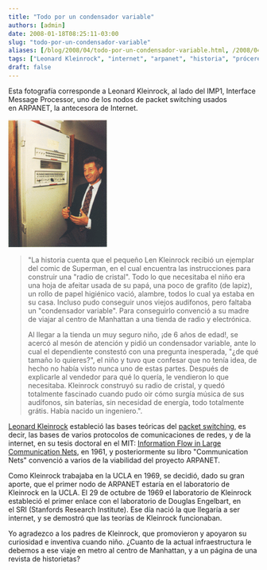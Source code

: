 ```yaml
---
title: "Todo por un condensador variable"
authors: [admin]
date: 2008-01-18T08:25:11-03:00
slug: "todo-por-un-condensador-variable"
aliases: [/blog/2008/04/todo-por-un-condensador-variable.html, /2008/04/todo-por-un-condensador-variable.html]
tags: ["Leonard Kleinrock", "internet", "arpanet", "historia", "próceres"]
draft: false
---
```


Esta fotografía corresponde a Leonard Kleinrock, al lado del IMP1,
Interface Message Processor, uno de los nodos de packet switching usados
en ARPANET, la antecesora de Internet.

![imp1.gif](imp1-thumb-200x257.gif)


> "La historia cuenta que el pequeño Len Kleinrock recibió un ejemplar
> del comic de Superman, en el cual encuentra las instrucciones para
> construir una "radio de cristal". Todo lo que necesitaba el niño era
> una hoja de afeitar usada de su papá, una poco de grafito (de lapiz),
> un rollo de papel higiénico vació, alambre, todos lo cual ya estaba en
> su casa. Incluso pudo conseguir unos viejos audífonos, pero faltaba un
> "condensador variable". Para conseguirlo convenció a su madre de
> viajar al centro de Manhattan a una tienda de radio y electrónica.
>
> Al llegar a la tienda un muy seguro niño, ¡de 6 años de edad!, se
> acercó al mesón de atención y pidió un condensador variable, ante lo
> cual el dependiente constestó con una pregunta inesperada, "¿de qué
> tamaño lo quieres?", el niño y tuvo que confesar que no tenía idea,
> de hecho no había visto nunca uno de estas partes. Después de
> explicarle al vendedor para qué lo quería, le vendieron lo que
> necesitaba. Kleinrock construyó su radio de cristal, y quedó
> totalmente fascinado cuando pudo oir cómo surgía música de sus
> audífonos, sin baterías, sin necesidad de energía, todo totalmente
> grátis. Había nacido un ingeniero.".

[Leonard Kleinrock](http://www.lk.cs.ucla.edu/) estableció las bases
teóricas del [packet
switching](http://en.wikipedia.org/wiki/Packet_switching), es decir, las
bases de varios protocolos de comunicaciones de redes, y de la internet,
en su tesis doctoral en el MIT: [Information Flow in Large Communication
Nets](http://www.lk.cs.ucla.edu/LK/Bib/REPORT/PhD/proposal.html), en
1961, y posteriormente su libro "Communication Nets" convenció a
varios de la viabilidad del proyecto ARPANET.

Como Kleinrock trabajaba en la UCLA en 1969, se decidió, dado su gran
aporte, que el primer nodo de ARPANET estaría en el laboratorio de
Kleinrock en la UCLA. El 29 de octubre de 1969 el laboratorio de
Kleinrock estableció el primer enlace con el laboratorio de Douglas
Engelbart, en el SRI (Stanfords Research Institute). Ese día nació la
que llegaría a ser internet, y se demostró que las teorías de Kleinrock
funcionaban.

Yo agradezco a los padres de Kleinrock, que promovieron y apoyaron su
curiosidad e inventiva cuando niño. ¿Cuanto de la actual infraestructura
le debemos a ese viaje en metro al centro de Manhattan, y a un página de
una revista de historietas?
